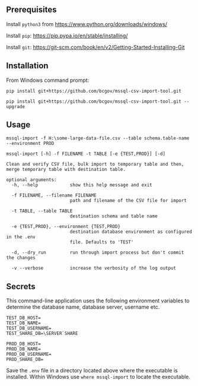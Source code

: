 ## Prerequisites
Install `python3` from https://www.python.org/downloads/windows/

Install `pip`: https://pip.pypa.io/en/stable/installing/

Install `git`: https://git-scm.com/book/en/v2/Getting-Started-Installing-Git

## Installation
From Windows command prompt:

`pip install git+https://github.com/bcgov/mssql-csv-import-tool.git`

`pip install git+https://github.com/bcgov/mssql-csv-import-tool.git --upgrade`


## Usage

`mssql-import -f H:\some-large-data-file.csv --table schema.table-name --environment PROD`


```
mssql-import [-h] -f FILENAME -t TABLE [-e {TEST,PROD}] [-d]

Clean and verify CSV file, bulk import to temporary table and then, 
merge temporary table with destination table.

optional arguments:
  -h, --help            show this help message and exit

  -f FILENAME, --filename FILENAME
                        path and filename of the CSV file for import
                        
  -t TABLE, --table TABLE
                        destination schema and table name
                        
  -e {TEST,PROD}, --environment {TEST,PROD}
                        destination database environment as configured in the .env
                        file. Defaults to 'TEST'
                        
  -d, --dry_run         run through import process but don't commit the changes
  
  -v --verbose          increase the verbosity of the log output

```


## Secrets
This command-line application uses the following environment variables
to determine the database name, database server, username etc. 

```
TEST_DB_HOST=
TEST_DB_NAME=
TEST_DB_USERNAME=
TEST_SHARE_DB=\SERVER`SHARE

PROD_DB_HOST=
PROD_DB_NAME=
PROD_DB_USERNAME=
PROD_SHARE_DB=
```

Save the
`.env` file in a directory located above where the executable is installed. 
Within Windows use `where mssql-import` to locate the executable.
